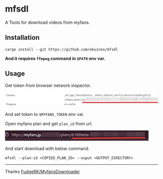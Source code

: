 # mfsdl

A Tools for download videos from myfans.

## Installation

```console
cargo install --git https://github.com/ekuinox/mfsdl
```

**And it requires `ffmpeg` command in `$PATH` env var.**

## Usage

Get token from browser network inspector.

![Get token](./token.png)

And set token to `$MYFANS_TOKEN` env var.

Open myfans plan and get `plan_id` from url.

![Get plan_id](./plan_id.png)

And start download with below command.

```console
mfsdl --plan-id <COPIED_PLAN_ID> --ouput <OUTPUT_DIRECTORY>
```

---

Thanks [FudgeRK/MyfansDownloader](https://github.com/FudgeRK/MyfansDownloader)

